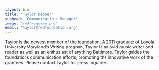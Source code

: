 ```yaml
---
layout: bio
title: "Taylor Deboer"
subhead: "Communications Manager"
image: "rwdf-square.png"
email: "taylor@rwdfoundation.org"
---
```


Taylor is the newest member of the foundation. A 2011 graduate of Loyola University Maryland’s Writing program, Taylor is an avid music writer and reader as well as an enthusiast of anything Baltimore. Taylor guides the foundations communication efforts, promoting the innovative work of the grantees. Please contact Taylor for press inquiries.

